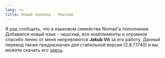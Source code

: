 ```yaml
---
lang: ru
title: Новый перевод - Чешский
---
```

Я рад сообщить, что в языковом семействе Nomad'а пополнение. Добавился новый язык - чешский, все комплименты и огромное спасибо лично от меня напрявляются **Jakub Vít** за его работу. Данный перевод также предназначен для стабильной версии (2.8.7.1740) и вы можете скачать его [здесь](/ru/downloads).
